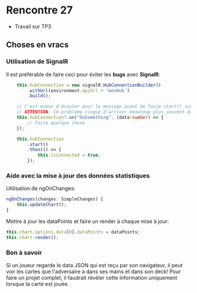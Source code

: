 # Rencontre 27

- Travail sur TP3

## Choses en vracs 

### Utilisation de SignalR

Il est préférable de faire ceci pour éviter les **bugs** avec **SignalR**:

```ts
    this.hubConnection = new signalR.HubConnectionBuilder()
        .withUrl(environment.apiUrl + 'monHub')
        .build();

    // C'est mieux d'écouter pour le message avant de faire start() sur la connection. On ne risque pas d'avoir un problème où le message est reçu avant même d'avoir obtenu la connection
    // ATTENTION: Ce problème risque d'arriver beaucoup plus souvent dans une version DÉPLOYÉE de l'application
    this.hubConnection?.on("DoSomething", (data:number) => {
        // Faire quelque chose
    });

    this.hubConnection
        .start()
        .then(() => {
            this.isConnected = true;
        });

```
          
### Aide avec la mise à jour des données statistiques

Utilisation de ngOnChanges:
```ts
ngOnChanges(changes: SimpleChanges) {
    this.updateChart();
}
```

Mettre à jour les dataPoints et faire un render à chaque mise à jour:
```ts
this.chart.options.data[0].dataPoints = dataPoints;
this.chart.render();
```

### Bon à savoir
Si un joueur regarde le data JSON qui est reçu par son navigateur, il peut voir les cartes que l'adversaire a dans ses mains et dans son deck! Pour faire un projet complet, il faudrait révéler cette information uniquement lorsque la carte est jouée.



